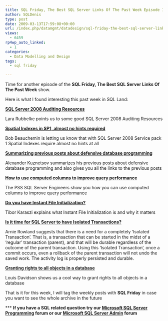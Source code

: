 ```yaml
---
title: SQL Friday, The Best SQL Server Links Of The Past Week Episode 14
author: SQLDenis
type: post
date: 2009-03-13T17:59:08+00:00
url: /index.php/datamgmt/datadesign/sql-friday-the-best-sql-server-links-of-15/
views:
  - 6459
rp4wp_auto_linked:
  - 1
categories:
  - Data Modelling and Design
tags:
  - sql friday

---
```

Time for another episode of the **SQL Friday, The Best SQL Server Links Of The Past Week** show.
  
Here is what I found interesting this past week in SQL Land:

**[SQL Server 2008 Auditing Resources][1]**
  
Lara Rubbelke points us to some good SQL Server 2008 Auditing Resources

**[Spatial Indexes in SP1, almost no hints required][2]**
  
Bob Beauchemin is letting us know that with SQL Server 2008 Service pack 1 Spatial Indexes require almost no hints at all

**[Summarizing previous posts about defensive database programming][3]**
  
Alexander Kuznetsov summarizes his previous posts about defensive database programming and also gives you all the links to the previous posts

**[How to use computed columns to improve query performance][4]**
  
The PSS SQL Server Engineers show you how you can use computed columns to improve query performance

**[Do you have Instant File Initialization?][5]**
  
Tibor Karaszi explains what Instant File Initialization is and why it matters

**[Is it time for SQL Server to have Isolated Transactions?][6]**
  
Arnie Rowland suggests that there is a need for a completely ‘Isolated Transaction’. That is, a transaction that can be started in the midst of a ‘regular’ transaction (parent), and that will be durable regardless of the outcome of the parent transaction. Using this ‘Isolated Transaction’, once a commit occurs, even a rollback of the parent transaction will not undo the saved work. The activity log is properly persisted and durable.

**[Granting rights to all objects in a database][7]**
  
Louis Davidson shows us a cool way to grant rights to all objects in a database



That is it for this week, I will tag the weekly posts with **SQL Friday** in case you want to see the whole archive in the future

\*** **If you have a SQL related question try our [Microsoft SQL Server Programming][8] forum or our [Microsoft SQL Server Admin][9] forum**<ins></ins>

 [1]: http://sqlblog.com/blogs/lara_rubbelke/archive/2009/03/07/sql-server-2008-auditing-resources.aspx
 [2]: http://www.sqlskills.com/BLOGS/BOBB/post.aspx?id=27658d6b-b6dc-47d4-8fcb-9540e7b94f0c
 [3]: http://sqlblog.com/blogs/alexander_kuznetsov/archive/2009/03/08/summarizing-previous-posts-about-defensive-database-programming.aspx
 [4]: http://blogs.msdn.com/psssql/archive/2009/03/09/how-to-use-computed-columns-to-improve-query-performance.aspx
 [5]: http://sqlblog.com/blogs/tibor_karaszi/archive/2009/03/09/do-you-have-instant-file-initialization.aspx
 [6]: http://sqlblog.com/blogs/arnie_rowland/archive/2009/03/09/is-it-time-for-sql-server-to-have-isolated-transactions.aspx
 [7]: http://sqlblog.com/blogs/louis_davidson/archive/2009/03/13/granting-rights-to-all-objects-in-a-database.aspx
 [8]: http://forum.ltd.local/viewforum.php?f=17
 [9]: http://forum.ltd.local/viewforum.php?f=22